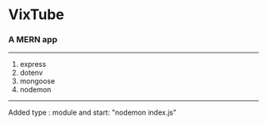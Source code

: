 # VixTube
### A MERN app
---
1. express
2. dotenv
3. mongoose
4. nodemon
---
Added type : module and start: "nodemon index.js"